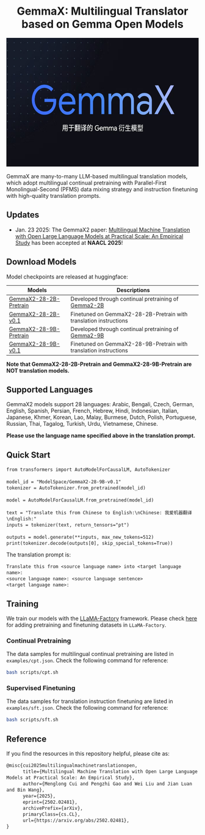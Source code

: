 <div align="center">

# GemmaX: Multilingual Translator based on Gemma Open Models
</div>

<div  align="center">
<img src='/images/gemmax.png' width='600' height='337'>
</div>

GemmaX are many-to-many LLM-based multilingual translation models, which adopt multilingual continual pretraining with Parallel-First Monolingual-Second (PFMS) data mixing strategy and instruction finetuning with high-quality translation prompts.


## Updates

* Jan. 23 2025: The GemmaX2 paper: [Multilingual Machine Translation with Open Large Language Models at Practical Scale: An Empirical Study](https://arxiv.org/abs/2502.02481) has been accepted at **NAACL 2025**!


## Download Models

Model checkpoints are released at huggingface:

| Models                                                                             | Descriptions                                                                                     |
|------------------------------------------------------------------------------------|--------------------------------------------------------------------------------------------------|
| [GemmaX2-28-2B-Pretrain](https://huggingface.co/ModelSpace/GemmaX2-28-2B-Pretrain) | Developed through continual pretraining of [Gemma2-2B](https://huggingface.co/google/gemma-2-2b) |
| [GemmaX2-28-2B-v0.1](https://huggingface.co/ModelSpace/GemmaX2-28-2B-v0.1)         | Finetuned on GemmaX2-28-2B-Pretrain with translation instructions                                |
| [GemmaX2-28-9B-Pretrain](https://huggingface.co/ModelSpace/GemmaX2-28-9B-Pretrain) | Developed through continual pretraining of [Gemma2-9B](https://huggingface.co/google/gemma-2-9b)                                         |
| [GemmaX2-28-9B-v0.1](https://huggingface.co/ModelSpace/GemmaX2-28-9B-v0.1)         | Finetuned on GemmaX2-28-9B-Pretrain with translation instructions                                |

**Note that GemmaX2-28-2B-Pretrain and GemmaX2-28-9B-Pretrain are NOT translation models.**

## Supported Languages

GemmaX2 models support 28 languages: Arabic, Bengali, Czech, German, English, Spanish, Persian, French, Hebrew, Hindi, Indonesian, Italian, Japanese, Khmer, Korean, Lao, Malay, Burmese, Dutch, Polish, Portuguese, Russian, Thai, Tagalog, Turkish, Urdu, Vietnamese, Chinese.

**Please use the language name specified above in the translation prompt.**

## Quick Start

```python3
from transformers import AutoModelForCausalLM, AutoTokenizer

model_id = "ModelSpace/GemmaX2-28-9B-v0.1"
tokenizer = AutoTokenizer.from_pretrained(model_id)

model = AutoModelForCausalLM.from_pretrained(model_id)

text = "Translate this from Chinese to English:\nChinese: 我爱机器翻译\nEnglish:"
inputs = tokenizer(text, return_tensors="pt")

outputs = model.generate(**inputs, max_new_tokens=512)
print(tokenizer.decode(outputs[0], skip_special_tokens=True))
```


The translation prompt is:
```text
Translate this from <source language name> into <target language name>:
<source language name>: <source language sentence>
<target language name>:
```

## Training

We train our models with the [LLaMA-Factory](https://github.com/hiyouga/LLaMA-Factory) framework. Please check [here](https://github.com/hiyouga/LLaMA-Factory/tree/main/data) for adding pretraining and finetuning datasets in `LLaMA-Factory`. 

### Continual Pretraining

The data samples for multilingual continual pretraining are listed in `examples/cpt.json`. Check the following command for reference:

```bash
bash scripts/cpt.sh
```

### Supervised Finetuning

The data samples for translation instruction finetuning are listed in `examples/sft.json`. Check the following command for reference:

```bash
bash scripts/sft.sh
```


## Reference
If you find the resources in this repository helpful, please cite as:
```
@misc{cui2025multilingualmachinetranslationopen,
      title={Multilingual Machine Translation with Open Large Language Models at Practical Scale: An Empirical Study}, 
      author={Menglong Cui and Pengzhi Gao and Wei Liu and Jian Luan and Bin Wang},
      year={2025},
      eprint={2502.02481},
      archivePrefix={arXiv},
      primaryClass={cs.CL},
      url={https://arxiv.org/abs/2502.02481}, 
}
```
